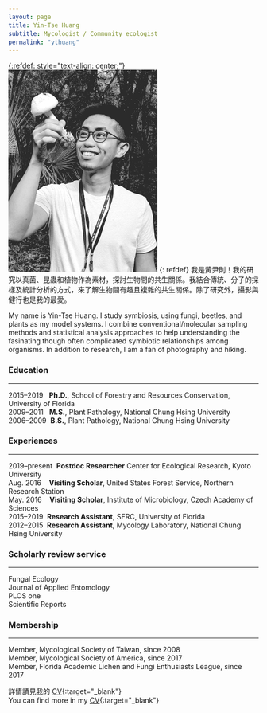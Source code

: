 ```yaml
---
layout: page
title: Yin-Tse Huang
subtitle: Mycologist / Community ecologist
permalink: "ythuang"
---
```

{:refdef: style="text-align: center;"}
![](assets/img/people/MeintheField_300px.png)
{: refdef}
我是黃尹則！我的研究以真菌、昆蟲和植物作為素材，探討生物間的共生關係。我結合傳統、分子的採樣及統計分析的方式，來了解生物間有趣且複雜的共生關係。除了研究外，攝影與健行也是我的最愛。<br>

My name is Yin-Tse Huang. I study symbiosis, using fungi, beetles, and plants as my model systems. I combine conventional/molecular sampling methods and statistical analysis approaches to help understanding the fasinating though often complicated symbiotic relationships among organisms. In addition to research, I am a fan of photography and hiking.

### Education

______

2015–2019&nbsp;&nbsp;&nbsp;**Ph.D.**, School of Forestry and Resources Conservation, University of Florida<br>
2009–2011&nbsp;&nbsp;&nbsp;**M.S.**, Plant Pathology, National Chung Hsing University<br>
2006–2009&nbsp;&nbsp;**B.S.**, Plant Pathology, National Chung Hsing University<br>

### Experiences

______

2019–present&nbsp;&nbsp;**Postdoc Researcher** Center for Ecological Research, Kyoto University<br>
Aug. 2016&nbsp;&nbsp;&nbsp;&nbsp;**Visiting Scholar**, United States Forest Service, Northern Research Station<br>
May. 2016&nbsp;&nbsp;&nbsp;&nbsp;**Visiting Scholar**, Institute of Microbiology, Czech Academy of Sciences<br>
2015–2019&nbsp;&nbsp;**Research Assistant**, SFRC, University of Florida<br>
2012–2015&nbsp;&nbsp;**Research Assistant**, Mycology Laboratory, National Chung Hsing University

### Scholarly review service

_______

Fungal Ecology<br>
Journal of Applied Entomology<br>
PLOS one<br>
Scientific Reports

### Membership

_______

Member, Mycological Society of Taiwan, since 2008<br>
Member, Mycological Society of America, since 2017<br>
Member, Florida Academic Lichen and Fungi Enthusiasts League, since 2017

詳情請見我的 [CV](https://drive.google.com/file/d/1HQ-FN3XIeRnqi1vBb_jAg2UlE7lqjAyC/view?usp=sharing){:target="_blank"}<br> 
You can find more in my [CV](https://drive.google.com/file/d/1HQ-FN3XIeRnqi1vBb_jAg2UlE7lqjAyC/view?usp=sharing){:target="_blank"}
